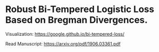 # Robust Bi-Tempered Logistic Loss Based on Bregman Divergences.

Visualization: https://google.github.io/bi-tempered-loss/

Read Manuscript: https://arxiv.org/pdf/1906.03361.pdf
